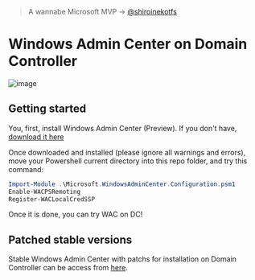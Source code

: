 > A wannabe Microsoft MVP -> [@shiroinekotfs](https://github.com/shiroinekotfs)

# Windows Admin Center on Domain Controller

![image](https://github.com/shiroinekotfs/WAC-on-DC/assets/115929530/39b27ad8-bf3b-4691-9603-4934de2d4268)

## Getting started

You, first, install Windows Admin Center (Preview). If you don't have, [download it here](https://www.microsoft.com/en-us/software-download/windowsinsiderpreviewserver)

Once downloaded and installed (please ignore all warnings and errors), move your Powershell current directory into this repo folder, and try this command:

```powershell
Import-Module .\Microsoft.WindowsAdminCenter.Configuration.psm1
Enable-WACPSRemoting
Register-WACLocalCredSSP
```

Once it is done, you can try WAC on DC!

## Patched stable versions

Stable Windows Admin Center with patchs for installation on Domain Controller can be access from [here](https://github.com/usefulstuffs/WAC-on-DC/releases).
